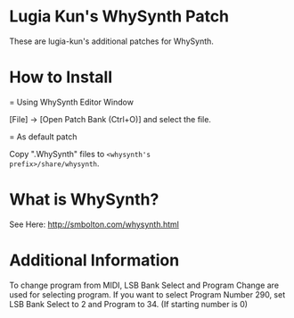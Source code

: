 Lugia Kun's WhySynth Patch
==========================

These are lugia-kun's additional patches for WhySynth.

How to Install
==============

= Using WhySynth Editor Window

[File] -> [Open Patch Bank (Ctrl+O)] and select the file.

= As default patch

Copy ".WhySynth" files to <code><whysynth's prefix>/share/whysynth</code>.


What is WhySynth?
=================

See Here: http://smbolton.com/whysynth.html

Additional Information
======================

To change program from MIDI, LSB Bank Select and Program Change are used for
selecting program. If you want to select Program Number 290, set LSB Bank 
Select to 2 and Program to 34. (If starting number is 0)

